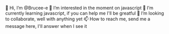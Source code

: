 👋 Hi, I’m @Brucee-e
👀 I’m interested in the moment on javascript
🌱 I’m currently learning javascript, if you can help me I'll be greatful
💞️ I’m looking to collaborate, well with anything yet
📫 How to reach me, send me a message here, I'll answer when I see it

<!---
Brucee-e/Brucee-e is a ✨ special ✨ repository because its `README.md` (this file) appears on your GitHub profile.
You can click the Preview link to take a look at your changes.
--->
